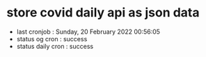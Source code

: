 # store covid daily api as json data

- last cronjob : Sunday, 20 February 2022 00:56:05
- status og cron : success
- status daily cron : success
      
      